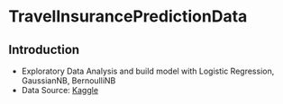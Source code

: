 # TravelInsurancePredictionData

## Introduction
- Exploratory Data Analysis and build model with Logistic Regression, GaussianNB, BernoulliNB
- Data Source: [Kaggle](https://www.kaggle.com/datasets/tejashvi14/travel-insurance-prediction-data?select=TravelInsurancePrediction.csv)
